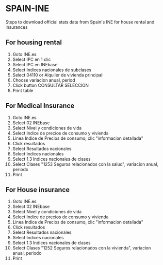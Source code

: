 # SPAIN-INE
Steps to download official stats data from Spain's INE for house rental and insurances

<!--
//written by Etienne Maricq
//maricq@ieee.org
// All rights reserved © 2019
// Quick reference - cheat sheet - on steps to consult the state oficial statistics por CPI
// In the following 3 examples we see the rental increase case, and insurance premium cases.
// Date started: 20190830
-->

## For housing rental 

1. Goto INE.es
2. Select IPC en 1 clic
3. Select IPC en INEbase
4. Select Indices nacionales de subclases
5. Select 04110 or Alquiler de vivienda principal
6. Choose variacion anual, period
7. Click button CONSULTAR SELECCION
8. Print table

## For Medical Insurance
1. Goto INE.es
2. Select 02 INEbase
3. Select Nivel y condiciones de vida
4. Select Indice de precios de consumo y vivienda
5. Linea Indice de Precios de consumo, clic "informacion detallada"
6. Click resultados
8. Select Resultados nacionales
9. Select Indices nacionales
10. Select 1.3 Indices nacionales de clases
11. Select Clases "1253 Seguros relacionados con la salud", variacion anual, periodo
12. Print


## For House insurance
1. Goto INE.es
2. Select 02 INEbase
3. Select Nivel y condiciones de vida
4. Select Indice de precios de consumo y vivienda
5. Linea Indice de Precios de consumo, clic "informacion detallada"
6. Click resultados
8. Select Resultados nacionales
9. Select Indices nacionales
10. Select 1.3 Indices nacionales de clases
11. Select Clases "1252 Seguros relacionados con la vivienda", variacion anual, periodo
12. Print

